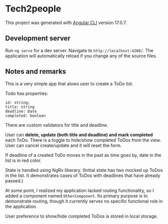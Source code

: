 # Tech2people

This project was generated with [Angular CLI](https://github.com/angular/angular-cli) version 17.0.7.

## Development server

Run `ng serve` for a dev server. Navigate to `http://localhost:4200/`. The application will automatically reload if you change any of the source files.

## Notes and remarks

This is a very simple app that alows user to create a ToDo list.

Todo has properties:
```
id: string;
title: string
deadline: Date
completed: boolean
```

There are custom validators for title and deadline.

User can **delete, update (both title and deadline) and mark completed** each ToDo. There is a toggle to hide/show completed ToDos from the view. User can cancel create/update and it will reset the form.

If deadline of a created ToDo moves in the past as time goes by, date in the list is in red color.

State is handled using NgRx liberary.
(Initial state has two mocked up ToDos in the list. It demonstrates cases of ToDos with deadlines that have already passed.)

At some point, I realized my application lacked routing functionality, so I added a component named ```OtherComponent```. Its primary purpose is to demonstrate routing, though it currently serves no specific functional role in the application.

User preference to show/hide completed ToDos is stored in local storage.
